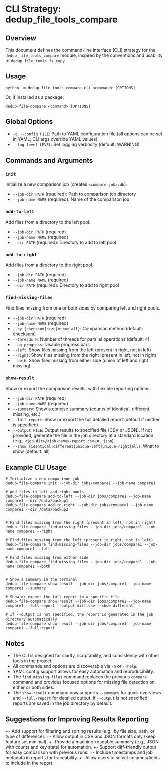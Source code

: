 # CLI Strategy: dedup_file_tools_compare

## Overview
This document defines the command-line interface (CLI) strategy for the `dedup_file_tools_compare` module, inspired by the conventions and usability of `dedup_file_tools_fs_copy`.

## Usage
```
python -m dedup_file_tools_compare.cli <command> [OPTIONS]
```
Or, if installed as a package:
```
dedup-file-compare <command> [OPTIONS]
```

## Global Options
- `-c`, `--config FILE`: Path to YAML configuration file (all options can be set in YAML; CLI args override YAML values)
- `--log-level LEVEL`: Set logging verbosity (default: WARNING)

## Commands and Arguments

### `init`
Initialize a new comparison job (creates `<compare-job>.db`).
- `--job-dir PATH` (required): Path to comparison job directory
- `--job-name NAME` (required): Name of the comparison job

### `add-to-left`
Add files from a directory to the left pool.
- `--job-dir PATH` (required)
- `--job-name NAME` (required)
- `--dir PATH` (required): Directory to add to left pool

### `add-to-right`
Add files from a directory to the right pool.
- `--job-dir PATH` (required)
- `--job-name NAME` (required)
- `--dir PATH` (required): Directory to add to right pool


### `find-missing-files`
Find files missing from one or both sides by comparing left and right pools.
- `--job-dir PATH` (required)
- `--job-name NAME` (required)
- `--by {checksum|size|mtime|all}`: Comparison method (default: checksum)
- `--threads N`: Number of threads for parallel operations (default: 4)
- `--no-progress`: Disable progress bars
- `--left`: Show files missing from the left (present in right, not in left)
- `--right`: Show files missing from the right (present in left, not in right)
- `--both`: Show files missing from either side (union of left and right missing)


### `show-result`
Show or export the comparison results, with flexible reporting options.
- `--job-dir PATH` (required)
- `--job-name NAME` (required)
- `--summary`: Show a concise summary (counts of identical, different, missing, etc.)
- `--full-report`: Show or export the full detailed report (default if neither is specified)
- `--output FILE`: Output results to specified file (CSV or JSON). If not provided, generate the file in the job directory at a standard location (e.g., `<job-dir>/<job-name>-report.csv` or `.json`).
- `--show {identical|different|unique-left|unique-right|all}`: What to show (default: all)

## Example CLI Usage
```
# Initialize a new comparison job
dedup-file-compare init --job-dir jobs/compare1 --job-name compare1

# Add files to left and right pools
dedup-file-compare add-to-left --job-dir jobs/compare1 --job-name compare1 --dir /data/backup1
dedup-file-compare add-to-right --job-dir jobs/compare1 --job-name compare1 --dir /data/backup2


# Find files missing from the right (present in left, not in right)
dedup-file-compare find-missing-files --job-dir jobs/compare1 --job-name compare1 --right

# Find files missing from the left (present in right, not in left)
dedup-file-compare find-missing-files --job-dir jobs/compare1 --job-name compare1 --left

# Find files missing from either side
dedup-file-compare find-missing-files --job-dir jobs/compare1 --job-name compare1 --both


# Show a summary in the terminal
dedup-file-compare show-result --job-dir jobs/compare1 --job-name compare1 --summary

# Show or export the full report to a specific file
dedup-file-compare show-result --job-dir jobs/compare1 --job-name compare1 --full-report --output diff.csv --show different

# If --output is not specified, the report is generated in the job directory automatically
dedup-file-compare show-result --job-dir jobs/compare1 --job-name compare1 --full-report
```

## Notes

- The CLI is designed for clarity, scriptability, and consistency with other tools in the project.
- All commands and options are discoverable via `-h` or `--help`.
- YAML config support allows for easy automation and reproducibility.
- The `find-missing-files` command replaces the previous `compare` command and provides focused options for missing file detection on either or both sides.
- The `show-result` command now supports `--summary` for quick overviews and `--full-report` for detailed output. If `--output` is not specified, reports are saved in the job directory by default.

## Suggestions for Improving Results Reporting

+- Add support for filtering and sorting results (e.g., by file size, path, or type of difference).
+- Allow output in CSV and JSON formats only (keep feature set minimal).
+- Provide a machine-readable summary (e.g., JSON with counts and key stats) for automation.
+- Support diff-friendly output for easy comparison with previous runs.
+- Include timestamps and job metadata in reports for traceability.
+- Allow users to select columns/fields to include in the report.
